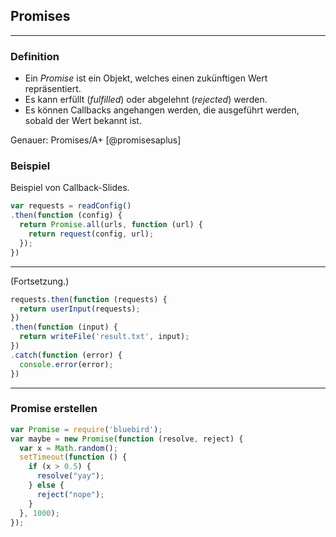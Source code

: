 
## Promises

---

### Definition

- Ein _Promise_ ist ein Objekt, welches einen zukünftigen Wert repräsentiert.
- Es kann erfüllt (_fulfilled_) oder abgelehnt (_rejected_) werden.
- Es können Callbacks angehangen werden, die ausgeführt werden, sobald der Wert bekannt ist.

Genauer: Promises/A+ [@promisesaplus]

### Beispiel

Beispiel von Callback-Slides.

```javascript
var requests = readConfig()
.then(function (config) {
  return Promise.all(urls, function (url) {
    return request(config, url);
  });
})
```

---

(Fortsetzung.)

```javascript
requests.then(function (requests) {
  return userInput(requests);
})
.then(function (input) {
  return writeFile('result.txt', input);
})
.catch(function (error) {
  console.error(error);
})
```

---

### Promise erstellen

```javascript
var Promise = require('bluebird');
var maybe = new Promise(function (resolve, reject) {
  var x = Math.random();
  setTimeout(function () {
    if (x > 0.5) {
      resolve("yay");
    } else {
      reject("nope");
    }
  }, 1000);
});
```
